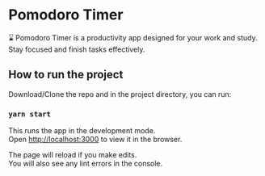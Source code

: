 # Pomodoro Timer

⌛ Pomodoro Timer is a productivity app designed for your work and study. Stay focused and finish tasks effectively.

## How to run the project

Download/Clone the repo and in the project directory, you can run:

### `yarn start`

This runs the app in the development mode.\
Open [http://localhost:3000](http://localhost:3000) to view it in the browser.

The page will reload if you make edits.\
You will also see any lint errors in the console.
